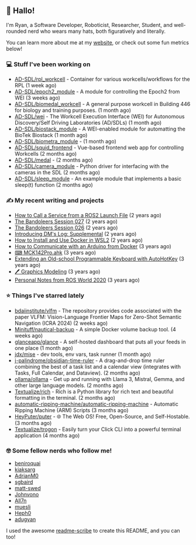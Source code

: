 ## 👋 Hallo!

I'm Ryan, a Software Developer, Roboticist, Researcher, Student, and well-rounded nerd who wears many hats, both figuratively and literally.

You can learn more about me at my [website](https://ryandlewis.dev), or check out some fun metrics below!

### 💻 Stuff I've been working on

- [AD-SDL/rpl_workcell](https://github.com/AD-SDL/rpl_workcell) - Container for various workcells/workflows for the RPL (1 week ago)
- [AD-SDL/epoch2_module](https://github.com/AD-SDL/epoch2_module) - A module for controlling the Epoch2 from WEI (3 weeks ago)
- [AD-SDL/biomedal_workcell](https://github.com/AD-SDL/biomedal_workcell) - A general purpose workcell in Building 446 for biology and training purposes. (1 month ago)
- [AD-SDL/wei](https://github.com/AD-SDL/wei) - The Workcell Execution Interface (WEI) for Autonomous Discovery/Self Driving Laboratories (AD/SDLs) (1 month ago)
- [AD-SDL/biostack_module](https://github.com/AD-SDL/biostack_module) - A WEI-enabled module for automatting the BioTek Biostack (1 month ago)
- [AD-SDL/biometra_module](https://github.com/AD-SDL/biometra_module) -  (1 month ago)
- [AD-SDL/squid_frontend](https://github.com/AD-SDL/squid_frontend) - Vue-based frontend web app for controlling Workcells (2 months ago)
- [AD-SDL/medal](https://github.com/AD-SDL/medal) -  (2 months ago)
- [AD-SDL/camera_module](https://github.com/AD-SDL/camera_module) - Python driver for interfacing with the cameras in the SDL (2 months ago)
- [AD-SDL/sleep_module](https://github.com/AD-SDL/sleep_module) - An example module that implements a basic sleep(t) function (2 months ago)

### ✍ My recent writing and projects

- [How to Call a Service from a ROS2 Launch File](https://ryandlewis.dev/posts/callserviceinros2launch/) (2 years ago)
- [The Bandoleers Session 027](https://ryandlewis.dev/posts/ttrpg/thebandoleers027/) (2 years ago)
- [The Bandoleers Session 026](https://ryandlewis.dev/posts/ttrpg/thebandoleers026/) (2 years ago)
- [Introducing DM&#39;s Log: Supplemental](https://ryandlewis.dev/posts/ttrpg/introducingdmslog/) (2 years ago)
- [How to Install and Use Docker in WSL2](https://ryandlewis.dev/posts/howtowsldocker/) (2 years ago)
- [How to Communicate with an Arduino from Docker](https://ryandlewis.dev/posts/howtoarduinodocker/) (3 years ago)
- [⌨ MCK142Pro.ahk](https://ryandlewis.dev/projects/mck142pro/) (3 years ago)
- [Extending an Old-school Programmable Keyboard with AutoHotKey](https://ryandlewis.dev/posts/mck142pro/) (3 years ago)
- [🖊 Graphics Modeling](https://ryandlewis.dev/projects/graphics/) (3 years ago)
- [Personal Notes from ROS World 2020](https://ryandlewis.dev/posts/rosworld2020/) (3 years ago)

### ⭐ Things I've starred lately

- [bdaiinstitute/vlfm](https://github.com/bdaiinstitute/vlfm) - The repository provides code associated with the paper VLFM: Vision-Language Frontier Maps for Zero-Shot Semantic Navigation (ICRA 2024) (2 weeks ago)
- [Minituff/nautical-backup](https://github.com/Minituff/nautical-backup) - A simple Docker volume backup tool. (4 weeks ago)
- [glanceapp/glance](https://github.com/glanceapp/glance) - A self-hosted dashboard that puts all your feeds in one place (1 month ago)
- [jdx/mise](https://github.com/jdx/mise) - dev tools, env vars, task runner (1 month ago)
- [j-palindrome/obsidian-time-ruler](https://github.com/j-palindrome/obsidian-time-ruler) - A drag-and-drop time ruler combining the best of a task list and a calendar view (integrates with Tasks, Full Calendar, and Dataview). (2 months ago)
- [ollama/ollama](https://github.com/ollama/ollama) - Get up and running with Llama 3, Mistral, Gemma, and other large language models. (2 months ago)
- [Textualize/rich](https://github.com/Textualize/rich) - Rich is a Python library for rich text and beautiful formatting in the terminal. (2 months ago)
- [automatic-ripping-machine/automatic-ripping-machine](https://github.com/automatic-ripping-machine/automatic-ripping-machine) - Automatic Ripping Machine (ARM) Scripts (3 months ago)
- [HeyPuter/puter](https://github.com/HeyPuter/puter) - 🌐 The Web OS! Free, Open-Source, and Self-Hostable. (3 months ago)
- [Textualize/trogon](https://github.com/Textualize/trogon) - Easily turn your Click CLI into a powerful terminal application (4 months ago)

### 🤓 Some fellow nerds who follow me!

- [beniroquai](https://github.com/beniroquai)
- [kiaksarg](https://github.com/kiaksarg)
- [AdrianM0](https://github.com/AdrianM0)
- [sgbaird](https://github.com/sgbaird)
- [matt-swed](https://github.com/matt-swed)
- [Johnvono](https://github.com/Johnvono)
- [All7n](https://github.com/All7n)
- [muesli](https://github.com/muesli)
- [Heph0](https://github.com/Heph0)
- [adugyan](https://github.com/adugyan)

I used the awesome [readme-scribe](https://github.com/muesli/readme-scribe) to create this README, and you can too!
